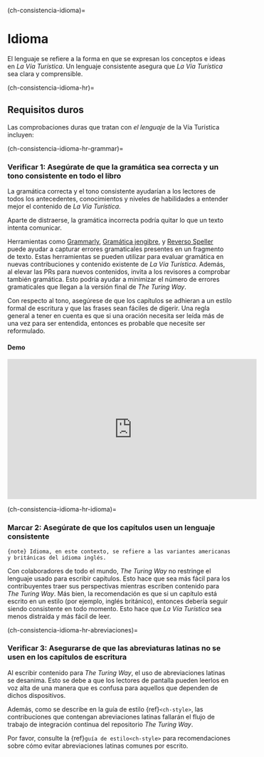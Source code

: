 (ch-consistencia-idioma)=
# Idioma

El lenguaje se refiere a la forma en que se expresan los conceptos e ideas en _La Vía Turística_. Un lenguaje consistente asegura que _La Vía Turística_ sea clara y comprensible.

(ch-consistencia-idioma-hr)=
## Requisitos duros

Las comprobaciones duras que tratan con _el lenguaje_ de la Vía Turística incluyen:

(ch-consistencia-idioma-hr-grammar)=
### Verificar 1: Asegúrate de que la gramática sea correcta y un tono consistente en todo el libro

La gramática correcta y el tono consistente ayudarían a los lectores de todos los antecedentes, conocimientos y niveles de habilidades a entender mejor el contenido de _La Vía Turística_.

Aparte de distraerse, la gramática incorrecta podría quitar lo que un texto intenta comunicar.

Herramientas como [Grammarly](https://grammarly.com), [Gramática jengibre](https://gingersoftware.com/grammarcheck), y [Reverso Speller](https://reverso.net/spell-checker/english-spelling-grammar/) puede ayudar a capturar errores gramaticales presentes en un fragmento de texto. Estas herramientas se pueden utilizar para evaluar gramática en nuevas contribuciones y contenido existente de _La Vía Turística_. Además, al elevar las PRs para nuevos contenidos, invita a los revisores a comprobar también gramática. Esto podría ayudar a minimizar el número de errores gramaticales que llegan a la versión final de _The Turing Way_.

Con respecto al tono, asegúrese de que los capítulos se adhieran a un estilo formal de escritura y que las frases sean fáciles de digerir. Una regla general a tener en cuenta es que si una oración necesita ser leída más de una vez para ser entendida, entonces es probable que necesite ser reformulado.

#### Demo

<div class="video-container">
    <iframe width="560" height="315" src="https://www.youtube.com/embed/Prv23kGekVY" frameborder="0" allow="accelerometer; autoplay; clipboard-write; encrypted-media; gyroscope; picture-in-picture" allowfullscreen></iframe>
</div>

(ch-consistencia-idioma-hr-idioma)=
### Marcar 2: Asegúrate de que los capítulos usen un lenguaje consistente
`{note} Idioma, en este contexto, se refiere a las variantes americanas y británicas del idioma inglés.`

Con colaboradores de todo el mundo, _The Turing Way_ no restringe el lenguaje usado para escribir capítulos. Esto hace que sea más fácil para los contribuyentes traer sus perspectivas mientras escriben contenido para _The Turing Way_. Más bien, la recomendación es que si un capítulo está escrito en un estilo (por ejemplo, inglés británico), entonces debería seguir siendo consistente en todo momento. Esto hace que _La Vía Turística_ sea menos distraída y más fácil de leer.

(ch-consistencia-idioma-hr-abreviaciones)=
### Verificar 3: Asegurarse de que las abreviaturas latinas no se usen en los capítulos de escritura

Al escribir contenido para _The Turing Way_, el uso de abreviaciones latinas se desanima. Esto se debe a que los lectores de pantalla pueden leerlos en voz alta de una manera que es confusa para aquellos que dependen de dichos dispositivos.

Además, como se describe en la guía de estilo {ref}`<ch-style>`, las contribuciones que contengan abreviaciones latinas fallarán el flujo de trabajo de integración continua del repositorio _The Turing Way_.

Por favor, consulte la {ref}`guía de estilo<ch-style>` para recomendaciones sobre cómo evitar abreviaciones latinas comunes por escrito.
